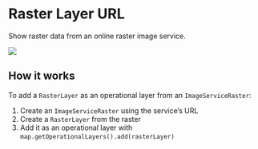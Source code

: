 # Raster Layer URL

Show raster data from an online raster image service.

![](RasterLayerURL.png)

## How it works

To add a `RasterLayer` as an operational layer from an
`ImageServiceRaster`:

1.  Create an `ImageServiceRaster` using the service’s URL
2.  Create a `RasterLayer` from the raster
3.  Add it as an operational layer with
    `map.getOperationalLayers().add(rasterLayer)`
